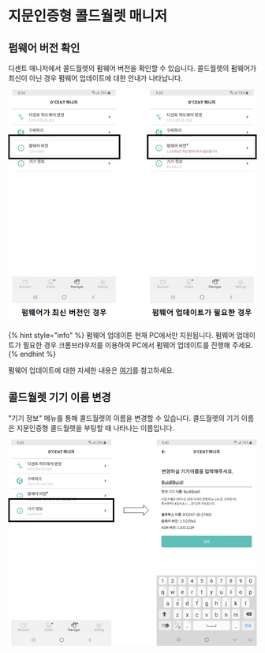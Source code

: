 # 지문인증형 콜드월렛 매니저

## 펌웨어 버전 확인 <a id="firmware-version"></a>

디센트 매니저에서 콜드월렛의 펌웨어 버전을 확인할 수 있습니다. 콜드월렛의 펌웨어가 최신이 아닌 경우 펌웨어 업데이트에 대한 안내가 나타납니다.

![](../../.gitbook/assets/image%20%2816%29.png)

{% hint style="info" %}
펌웨어 업데이튼 현재 PC에서만 지원됩니다. 펌웨어 업데이트가 필요한 경우 크롬브라우저를 이용하여 PC에서 펌웨어 업데이트를 진행해 주세요.
{% endhint %}

펌웨어 업데이트에 대한 자세한 내용은 [여기](../../biometric-wallet/firmware-update/)를 참고하세요.

## 콜드월렛 기기 이름 변경  <a id="device-label"></a>

"기기 정보" 메뉴를 통해 콜드월렛의 이름을 변경할 수 있습니다. 콜드월렛의 기기 이름은 지문인증형 콜드월렛을 부팅할 때 나타나는 이름입니다.

![](../../.gitbook/assets/image%20%2879%29.png)

